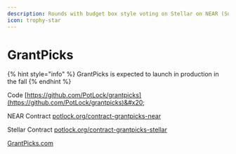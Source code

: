 ```yaml
---
description: Rounds with budget box style voting on Stellar on NEAR (Soon)
icon: trophy-star
---
```


# GrantPicks

{% hint style="info" %}
GrantPicks is expected to launch in production in the fall
{% endhint %}

Code [https://github.com/PotLock/grantpicks](https://github.com/PotLock/grantpicks)&#x20;

NEAR Contract [potlock.org/contract-grantpicks-near](https://potlock.org/contract-grantpicks-near)

Stellar Contract [potlock.org/contract-grantpicks-stellar](https://potlock.org/contract-grantpicks-stellar)

[GrantPicks.com](https://grantpicks.com)
